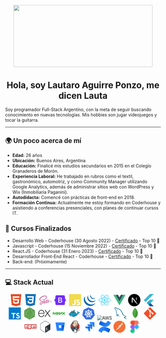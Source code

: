 <div id="header" align="center">
  <img src="https://media.giphy.com/media/uUDpKzAhqTcA1daVXc/giphy.gif" width="450" height="200" />
  <h1>Hola, soy Lautaro Aguirre Ponzo, me dicen Lauta</h1>
</div>

<p>
  Soy programador Full-Stack Argentino, con la meta de seguir buscando conocimiento en nuevas tecnologías.
  Mis hobbies son jugar videojuegos y tocar la guitarra.
</p>

---

## 🌍 Un poco acerca de mí

- **Edad:** 26 años
- **Ubicación:** Buenos Aires, Argentina
- **Educación:** Finalicé mis estudios secundarios en 2015 en el Colegio Granaderos de Morón.
- **Experiencia Laboral:** He trabajado en rubros como el textil, gastronómico, automotriz, y como Community Manager utilizando Google Analytics, además de administrar sitios web con WordPress y Wix (Inmobiliaria Paganini).
- **Autodidacta:** Comencé con prácticas de front-end en 2018.
- **Formación Continua:** Actualmente me estoy formando en Coderhouse y asistiendo a conferencias presenciales, con planes de continuar cursos IT.

## 📃 Cursos Finalizados

<div>
  <ul>
    <li>Desarrollo Web - Coderhouse (30 Agosto 2022) - <a href="https://www.coderhouse.com/certificados/632f6d790a05d5000e4e8499">Certificado</a> - Top 10 🎉</li>
    <li>Javascript - Coderhouse (15 Noviembre 2022) - <a href="https://www.coderhouse.com/certificados/637cd01482f8cd000ea28ae4">Certificado</a> - Top 10 🎉</li>
    <li>React.JS - Coderhouse (31 Enero 2023) - <a href="https://www.coderhouse.com/certificados/63fecfa71ce4d3000e18c1ab">Certificado</a> - Top 10 🎉</li>
    <li>Desarrollador Front-End React - Coderhouse - <a href="https://www.coderhouse.com/certificados/63fecfa81ce4d3000e18c1ae">Certificado</a> - Top 10 🎉</li>
    <li>Back-end: (Próximamente)</li>
  </ul>
</div>

---

## 💻 Stack Actual

<div align="center">
    <div>
        <img src="https://raw.githubusercontent.com/devicons/devicon/master/icons/html5/html5-plain.svg" title="HTML5" alt="HTML5" width="40" height="40">&nbsp;
        <img src="https://raw.githubusercontent.com/devicons/devicon/master/icons/css3/css3-plain.svg" title="CSS3" alt="CSS3" width="40" height="40">&nbsp;
        <img src="https://raw.githubusercontent.com/devicons/devicon/master/icons/sass/sass-original.svg" title="SASS" alt="SASS" width="40" height="40">&nbsp;
        <img src="https://raw.githubusercontent.com/devicons/devicon/master/icons/bootstrap/bootstrap-plain.svg" title="Bootstrap5" alt="Bootstrap5" width="40" height="40">&nbsp;
        <img src="https://raw.githubusercontent.com/devicons/devicon/master/icons/javascript/javascript-plain.svg" title="JavaScript" alt="JavaScript" width="40" height="40">&nbsp;
        <img src="https://raw.githubusercontent.com/devicons/devicon/master/icons/jquery/jquery-plain.svg" title="Jquery" alt="Jquery" width="40" height="40">&nbsp;
        <img src="https://raw.githubusercontent.com/devicons/devicon/master/icons/react/react-original.svg" title="React" alt="React" width="40" height="40">&nbsp;
        <img src="https://raw.githubusercontent.com/devicons/devicon/master/icons/vuejs/vuejs-original.svg" title="Vue.js" alt="Vue.js" width="40" height="40">&nbsp;
        <img src="https://raw.githubusercontent.com/devicons/devicon/master/icons/nextjs/nextjs-original.svg" title="Next.js" alt="Next.js" width="40" height="40">&nbsp;
        <img src="https://raw.githubusercontent.com/devicons/devicon/master/icons/flutter/flutter-original.svg" title="Flutter" alt="Flutter" width="40" height="40">&nbsp;
        <img src="https://raw.githubusercontent.com/devicons/devicon/master/icons/typescript/typescript-original.svg" title="TypeScript" alt="TypeScript" width="40" height="40">&nbsp;
        <img src="https://raw.githubusercontent.com/devicons/devicon/master/icons/nodejs/nodejs-plain.svg" title="Node.js" alt="Node.js" width="40" height="40">&nbsp;
        <img src="https://raw.githubusercontent.com/devicons/devicon/master/icons/express/express-original.svg" title="Express" alt="Express" width="40" height="40">&nbsp;
        <img src="https://raw.githubusercontent.com/devicons/devicon/master/icons/nginx/nginx-original.svg" title="Nginx" alt="Nginx" width="40" height="40">&nbsp;
        <img src="https://raw.githubusercontent.com/devicons/devicon/master/icons/docker/docker-original.svg" title="Docker" alt="Docker" width="40" height="40">&nbsp;
        <img src="https://raw.githubusercontent.com/devicons/devicon/master/icons/kubernetes/kubernetes-original.svg" title="Kubernetes" alt="Kubernetes" width="40" height="40">&nbsp;
        <img src="https://raw.githubusercontent.com/devicons/devicon/master/icons/aws/aws-original.svg" title="AWS" alt="AWS" width="40" height="40">&nbsp;
        <img src="https://raw.githubusercontent.com/devicons/devicon/master/icons/mysql/mysql-original.svg" title="MySQL" alt="MySQL" width="40" height="40">&nbsp;
        <img src="https://raw.githubusercontent.com/devicons/devicon/master/icons/mongodb/mongodb-original.svg" title="MongoDB" alt="MongoDB" width="40" height="40">&nbsp;
        <img src="https://raw.githubusercontent.com/devicons/devicon/master/icons/git/git-plain.svg" title="Git" alt="Git" width="40" height="40">&nbsp;
        <img src="https://raw.githubusercontent.com/devicons/devicon/master/icons/npm/npm-original-wordmark.svg" title="npm" alt="npm" width="40" height="40">&nbsp;
        <img src="https://raw.githubusercontent.com/devicons/devicon/master/icons/bash/bash-plain.svg" title="Bash" alt="Bash" width="40" height="40">&nbsp;
        <img src="https://raw.githubusercontent.com/devicons/devicon/master/icons/bitbucket/bitbucket-original.svg" title="Bitbucket" alt="Bitbucket" width="40" height="40">&nbsp;
        <img src="https://raw.githubusercontent.com/devicons/devicon/master/icons/jenkins/jenkins-original.svg" title="Jenkins" alt="Jenkins" width="40" height="40">&nbsp;
        <img src="https://raw.githubusercontent.com/devicons/devicon/master/icons/jira/jira-original.svg" title="Jira" alt="Jira" width="40" height="40">&nbsp;
        <img src="https://raw.githubusercontent.com/devicons/devicon/master/icons/confluence/confluence-original.svg" title="Confluence" alt="Confluence" width="40" height="40">&nbsp;
        <img src="https://raw.githubusercontent.com/devicons/devicon/master/icons/postman/postman-original.svg" title="Postman" alt="Postman" width="40" height="40">&nbsp;
        <img src="https://raw.githubusercontent.com/devicons/devicon/master/icons/figma/figma-original.svg" title="Figma" alt="Figma" width="40" height="40">&nbsp;
    </div>
</div>

